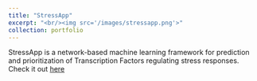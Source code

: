 ```yaml
---
title: "StressApp"
excerpt: "<br/><img src='/images/stressapp.png'>"
collection: portfolio
---
```


StressApp is a network-based machine learning framework for prediction and prioritization of Transcription Factors regulating stress responses. Check it out [here](http://rrn.uark.edu/shiny/apps/rrn)

